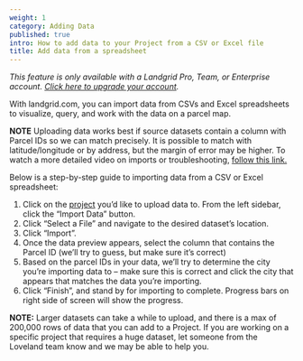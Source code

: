 ```yaml
---
weight: 1
category: Adding Data
published: true
intro: How to add data to your Project from a CSV or Excel file
title: Add data from a spreadsheet
---
```

_This feature is only available with a Landgrid Pro, Team, or Enterprise account. [Click here to upgrade your account](https://landgrid.com/plans)._

With landgrid.com, you can import data from CSVs and Excel spreadsheets to visualize, query, and work with the data on a parcel map.

**NOTE** Uploading data works best if source datasets contain a column with Parcel IDs so we can match precisely. It is possible to match with latitude/longitude or by address, but the margin of error may be higher. To watch a more detailed video on imports or troubleshooting, [follow this link.](https://youtu.be/oflHslYfcGo)

Below is a step-by-step guide to importing data from a CSV or Excel spreadsheet:

1. Click on the [project](https://support.landgrid.com/articles/new-project/) you’d like to upload data to. From the left sidebar, click the “Import Data” button.
2. Click “Select a File” and navigate to the desired dataset’s location. 
3. Click “Import”. 
4. Once the data preview appears, select the column that contains the Parcel ID (we’ll try to guess, but make sure it’s correct)
5. Based on the parcel IDs in your data, we’ll try to determine the city you’re importing data to – make sure this is correct and click the city that appears that matches the data you’re importing. 
6. Click “Finish”, and stand by for importing to complete. Progress bars on right side of screen will show the progress.

**NOTE:** Larger datasets can take a while to upload, and there is a max of 200,000 rows of data that you can add to a Project. If you are working on a specific project that requires a huge dataset, let someone from the Loveland team know and we may be able to help you.
